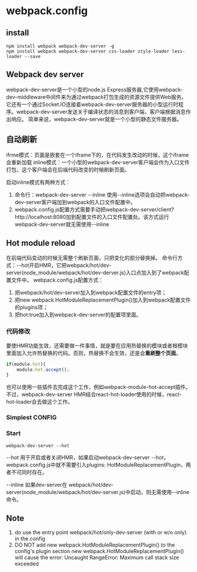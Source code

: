 # webpack.config
## install
```shell
npm install webpack webpack-dev-server -g
npm install webpack webpack-dev-server css-loader style-loader less-loader --save
```
## Webpack dev server
webpack-dev-server是一个小型的node.js Express服务器,它使用webpack-dev-middleware中间件来为通过webpack打包生成的资源文件提供Web服务。它还有一个通过Socket.IO连接着webpack-dev-server服务器的小型运行时程序。webpack-dev-server发送关于编译状态的消息到客户端，客户端根据消息作出响应。
简单来说，webpack-dev-server就是一个小型的静态文件服务器。

## 自动刷新
ifrme模式：页面是嵌套在一个iframe下的，在代码发生改动的时候，这个iframe会重新加载
inline模式：一个小型的webpack-dev-server客户端会作为入口文件打包，这个客户端会在后端代码改变的时候刷新页面。

启动inline模式有两种方式：
1. 命令行：webpack-dev-server --inline
使用--inline选项会自动把webpack-dev-server客户端加到webpack的入口文件配置中。
2. webpack.config.js配置方式需要手动把webpack-dev-server/client?http://localhost:8080加到配置文件的入口文件配置处。该方式运行webpack-dev-server就无需使用--inline

## Hot module reload
在前端代码变动的时候无需整个刷新页面，只把变化的部分替换掉。
命令行方式：--hot开启HMR，它把webpack/hot/dev-server(node_module/webpack/hot/dev-derver.js)入口点加入到了webpack配置文件中。
webpack.config.js配置方式：
1) 把webpack/hot/dev-server加入到webpack配置文件的entry项；
2) 把new webpack.HotModuleReplacementPlugin()加入到webpack配置文件的plugins项；
3) 把hot:true加入到webpack-dev-server的配置项里面。

### 代码修改
要使HMR功能生效，还需要做一件事情，就是要在应用热替换的模块或者根模块里面加入允许热替换的代码。否则，热替换不会生效，还是会<strong>重刷整个页面</strong>。
```js
if(module.hot){
    module.hot.accept();
}
```
也可以使用一些插件去完成这个工作，例如webpack-module-hot-accept插件。不过，webpack-dev-server HMR结合react-hot-loader使用的时候，react-hot-loader会去做这个工作。
### Simplest CONFIG

### Start
```shell
webpack-dev-server --hot
```
--hot 用于开启或者关闭HMR，如果启动webpack-dev-server --hot，webpack.config.js中就不需要引入plugins: HotModuleReplacementPlugin，两者不可同时存在。

--inline 如果dev-server在 webpack/hot/dev-server(node_module/webpack/hot/dev-server.js)中启动，则无需使用--inline命令。


## Note
1. do use the entry point webpack/hot/only-dev-server (with or w/o only) in the config
2. DO NOT add new webpack.HotModuleReplacementPlugin() to the config's plugin section
    new webpack.HotModuleReplacementPlugin() will cause the error: Uncaught RangeError: Maximum call stack size exceeded

